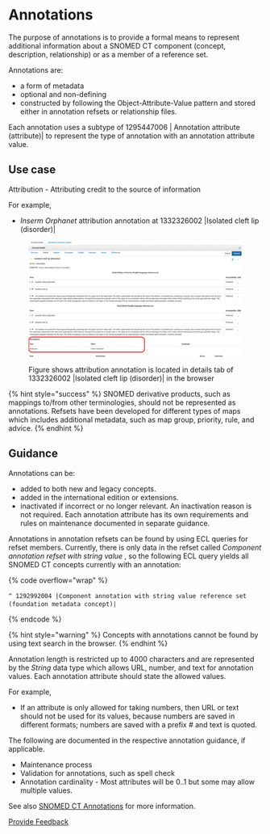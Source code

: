 # Annotations

The purpose of annotations is to provide a formal means to represent additional information about a SNOMED CT component (concept, description, relationship) or as a member of a reference set.

Annotations are:

* a form of metadata
* optional and non-defining
* constructed by following the Object-Attribute-Value pattern and stored either in annotation refsets or relationship files.

Each annotation uses a subtype of 1295447006 | Annotation attribute (attribute)| to represent the type of annotation with an annotation attribute value.

## Use case

Attribution - Attributing credit to the source of information

For example,

* _Inserm Orphanet_ attribution annotation at 1332326002 |Isolated cleft lip (disorder)|

<figure><img src="../../../images/256869352.png" alt=""><figcaption><p>Figure shows attribution annotation is located in details tab of 1332326002 |Isolated cleft lip (disorder)| in the browser</p></figcaption></figure>

{% hint style="success" %}
SNOMED derivative products, such as mappings to/from other terminologies, should not be represented as annotations. Refsets have been developed for different types of maps which includes additional metadata, such as map group, priority, rule, and advice.
{% endhint %}

## Guidance

Annotations can be:

* added to both new and legacy concepts.
* added in the international edition or extensions.
* inactivated if incorrect or no longer relevant. An inactivation reason is not required. Each annotation attribute has its own requirements and rules on maintenance documented in separate guidance.

Annotations in annotation refsets can be found by using ECL queries for refset members. Currently, there is only data in the refset called _Component annotation refset with string value_ , so the following ECL query yields all SNOMED CT concepts currently with an annotation:

{% code overflow="wrap" %}
```
^ 1292992004 |Component annotation with string value reference set (foundation metadata concept)|
```
{% endcode %}

{% hint style="warning" %}
Concepts with annotations cannot be found by using text search in the browser.
{% endhint %}

Annotation length is restricted up to 4000 characters and are represented by the _String_ data type which allows URL, number, and text for annotation values. Each annotation attribute should state the allowed values.

For example,

* If an attribute is only allowed for taking numbers, then URL or text should not be used for its values, because numbers are saved in different formats; numbers are saved with a prefix # and text is quoted.

The following are documented in the respective annotation guidance, if applicable.

* Maintenance process
* Validation for annotations, such as spell check
* Annotation cardinality - Most attributes will be 0..1 but some may allow multiple values.

See also [SNOMED CT Annotations](https://conf.spaces.snomed.org/wiki/spaces/mag/pages/133137753/SNOMED+CT+Annotations) for more information.

<a href="https://docs.google.com/forms/d/e/1FAIpQLScTmbZIf0UEQwYDkY27EEWBkaiYkHSbR0_9DmFrMLXoQLyL7Q/viewform?usp=pp_url&#x26;entry.1767247133=SCT+Editorial+Guide&#x26;entry.670899847=Annotations" class="button primary">Provide Feedback</a>
